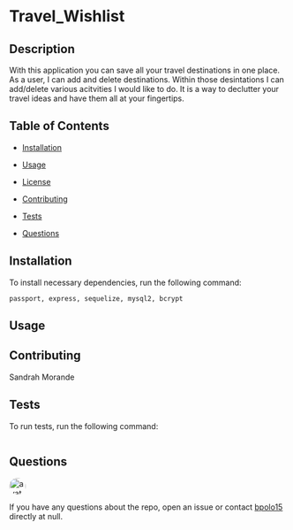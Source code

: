 
  # Travel_Wishlist
  
  
  ## Description
  
  With this application you can save all your travel destinations in one place. As a user, I can add and delete destinations. Within those desintations I can add/delete various acitvities I would like to do. It is a way to declutter your travel ideas and have them all at your fingertips.
  
  ## Table of Contents 
  
  * [Installation](#installation)
  
  * [Usage](#usage)
  
  * [License](#license)
  
  * [Contributing](#contributing)
  
  * [Tests](#tests)
  
  * [Questions](#questions)
  
  ## Installation
  
  To install necessary dependencies, run the following command:
  
  ```
  passport, express, sequelize, mysql2, bcrypt
  ```
  
  ## Usage
  
  
  
  
    
  ## Contributing
  
  Sandrah Morande
  
  ## Tests
  
  To run tests, run the following command:
  
  ```
  
  ```
  
  ## Questions
  
  <img src="https://avatars0.githubusercontent.com/u/60047372?v=4" alt="avatar" style="border-radius: 16px" width="30" />
  
  If you have any questions about the repo, open an issue or contact [bpolo15](https://api.github.com/users/bpolo15) directly at null.
  
  
